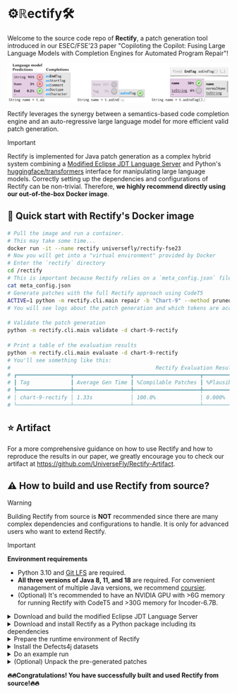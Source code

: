 # ⚙️$`\mathbb{R}\mathrm{ectify}`$🛠️

Welcome to the source code repo of **Rectify**, a patch generation tool introduced in our ESEC/FSE'23 paper "Copiloting the Copilot: Fusing Large Language Models with Completion Engines for Automated Program Repair"!

![A Demo of Rectify](/assets/Rectify-Demo.svg)

Rectify leverages the synergy between a semantics-based code completion engine and an auto-regressive large language model for more efficient valid patch generation.

> [!IMPORTANT]
> Rectify is implemented for Java patch generation as a complex hybrid system combining a [Modified Eclipse JDT Language Server](https://github.com/UniverseFly/eclipse.jdt.ls) and Python's [huggingface/transformers](https://github.com/huggingface/transformers) interface for manipulating large language models. Correctly setting up the dependencies and configurations of Rectify can be non-trivial. Therefore, **we highly recommend directly using our out-of-the-box Docker image**.

## 🚀 Quick start with Rectify's Docker image

```bash
# Pull the image and run a container.
# This may take some time...
docker run -it --name rectify universefly/rectify-fse23
# Now you will get into a "virtual environment" provided by Docker
# Enter the `rectify` directory
cd /rectify
# This is important because Rectify relies on a `meta_config.json` file to work properly
cat meta_config.json
# Generate patches with the full Rectify approach using CodeT5
ACTIVE=1 python -m rectify.cli.main repair -b "Chart-9" --method pruned-mem -d chart-9-rectify -n 5
# You will see logs about the patch generation and which tokens are accepted/rejected.

# Validate the patch generation
python -m rectify.cli.main validate -d chart-9-rectify

# Print a table of the evaluation results
python -m rectify.cli.main evaluate -d chart-9-rectify
# You'll see something like this:
#                                              Rectify Evaluation Results                                              
# ┏━━━━━━━━━━━━━━━━━┳━━━━━━━━━━━━━━━━━━┳━━━━━━━━━━━━━━━━━━━━━┳━━━━━━━━━━━━━━━━━━━━┳━━━━━━━━━━━━━━━━━━┳━━━━━━━━━━━━━━━━┓
# ┃ Tag             ┃ Average Gen Time ┃ %Compilable Patches ┃ %Plausible Patches ┃ #Plausible Fixes ┃ #Correct Fixes ┃
# ┡━━━━━━━━━━━━━━━━━╇━━━━━━━━━━━━━━━━━━╇━━━━━━━━━━━━━━━━━━━━━╇━━━━━━━━━━━━━━━━━━━━╇━━━━━━━━━━━━━━━━━━╇━━━━━━━━━━━━━━━━┩
# │ chart-9-rectify │ 1.33s            │ 100.0%              │ 0.000%             │ 0                │ -              │
# └─────────────────┴──────────────────┴─────────────────────┴────────────────────┴──────────────────┴────────────────┘
```

## ️⭐️ Artifact️

For a more comprehensive guidance on how to use Rectify and how to reproduce the results in our paper, we greatly encourage you to check our artifact at https://github.com/UniverseFly/Rectify-Artifact.


## ⚠️ How to build and use Rectify from source?

> [!WARNING]
> Building Rectify from source is **NOT** recommended since there are many complex dependencies and configurations to handle. It is only for advanced users who want to extend Rectify.

> [!IMPORTANT]
> **Environment requirements**
> 
> - Python 3.10 and [Git LFS](https://git-lfs.com) are required.
> - **All three versions of Java 8, 11, and 18** are required. For convenient management of multiple Java versions, we recommend [coursier](https://get-coursier.io/docs/cli-java).
> - (Optional) It's recommended to have an NVIDIA GPU with >6G memory for running Rectify with CodeT5 and >30G memory for Incoder-6.7B.

<details><summary>Download and build the modified Eclipse JDT Language Server</summary>

Follow the instructions in [the repo](https://github.com/UniverseFly/eclipse.jdt.ls) to build the modified Eclipse JDT Language Server. Note you will need Java 11:

```bash
git clone https://github.com/UniverseFly/eclipse.jdt.ls
cd eclipse.jdt.ls
JAVA_HOME=/path/to/java/11 ./mvnw clean verify -DskipTests=true
```

**Adjust** the following command according to your build to dry run the language server:

```bash
java \
	-Declipse.application=org.eclipse.jdt.ls.core.id1 \
	-Dosgi.bundles.defaultStartLevel=4 \
	-Declipse.product=org.eclipse.jdt.ls.core.product \
	-Dlog.level=ALL \
	-noverify \
	-Xmx1G \
	--add-modules=ALL-SYSTEM \
	--add-opens java.base/java.util=ALL-UNNAMED \
	--add-opens java.base/java.lang=ALL-UNNAMED \
	-jar ./plugins/org.eclipse.equinox.launcher_1.5.200.v20180922-1751.jar \
	-configuration ./config_linux \
	-data /path/to/data
```

If everything goes well, you can move on to the next step.
</details>

<details><summary>Download and install Rectify as a Python package including its dependencies</summary>

```bash
git clone https://github.com/UniverseFly/Rectify && cd Rectify
# Do an editable install
pip install -e .
# Consider upgrading pip if you encounter any errors, also make sure you are using Python 3.10
# This command should also install all the dependencies of Rectify
```
</details>

<details><summary>Prepare the runtime environment of Rectify</summary>

We need to prepare a `meta_config.json` file for Rectify to work properly. The file should be placed in the root directory of Rectify. Please **modify** the following template according to your environment and save the file in the root directory of Rectify:

```json
{
  "d4j_home": "/home/yuxiang/Developer/defects4j",
  "d4j_checkout_root": "/home/yuxiang/Developer/d4j-checkout",
  "jdt_ls_repo": "/home/yuxiang/Developer/eclipse.jdt.ls",
  "java8_home": "/home/yuxiang/.cache/coursier/arc/https/github.com/AdoptOpenJDK/openjdk8-binaries/releases/download/jdk8u181-b13/OpenJDK8U-jdk_x64_linux_hotspot_8u181b13.tar.gz/jdk8u181-b13",
  "language_server_cmd": [
    "/home/yuxiang/.cache/coursier/arc/https/github.com/adoptium/temurin18-binaries/releases/download/jdk-18.0.2%252B9/OpenJDK18U-jdk_x64_linux_hotspot_18.0.2_9.tar.gz/jdk-18.0.2+9/bin/java",
    "-Declipse.application=org.eclipse.jdt.ls.core.id1",
    "-Dosgi.bundles.defaultStartLevel=4",
    "-Declipse.product=org.eclipse.jdt.ls.core.product",
    "-Dlog.level=ERROR",
    "-noverify",
    "-Xmx1G",
    "--add-modules=ALL-SYSTEM",
    "--add-opens",
    "java.base/java.util=ALL-UNNAMED",
    "--add-opens",
    "java.base/java.lang=ALL-UNNAMED",
    "-jar",
    "/home/yuxiang/Developer/eclipse.jdt.ls/org.eclipse.jdt.ls.product/target/repository/plugins/org.eclipse.equinox.launcher_1.6.400.v20210924-0641.jar",
    "-configuration",
    "/home/yuxiang/Developer/eclipse.jdt.ls/org.eclipse.jdt.ls.product/target/repository/config_linux"
  ],
  "seed": 0
}
```
</details>

<details><summary>Install the Defects4j datasets</summary>

Rectify evaluates on the [Defects4j](https://github.com/rjust/defects4j) dataset. Please checkout to its [v2.0.0 release](https://github.com/rjust/defects4j/releases/tag/v2.0.0) and follow its instructions to install the dataset.

> [!WARNING]
> If you directly download the release instead of doing a checkout you may encounter errors when running Rectify, as Rectify will dump the metadata by collecting the meta information of these projects as Git repos. If they are not Git repos, Rectify may fail.

You can check the installation by running `/path/to/defects4j info -p Chart`.

Now let's `cd` back to the root directory of Rectify, and run the following command to checkout all the bugs:

```bash
python -m rectify.cli.init
```

</details>


<details><summary>Do an example run</summary>

```bash
# Generate patches with the full Rectify approach using CodeT5
ACTIVE=1 python -m rectify.cli.main repair -b "Chart-9" --method pruned-mem -d chart-9-rectify -n 5
# You will see logs about the patch generation and which tokens are accepted/rejected.

# Validate the patch generation
python -m rectify.cli.main validate -d chart-9-rectify

# Print a table of the evaluation results
python -m rectify.cli.main evaluate -d chart-9-rectify
```

You will see a table of evaluation results if everything goes well.
</details>

<details><summary>(Optional) Unpack the pre-generated patches</summary>
The GitHub repo also contains pre-generated patches the experiments in our paper. You can unpack if you would like to check them. First make sure you `cd` to the root directory of Rectify. Then run the following command:

```bash
tar -xvf ./data/large.tar.xz
```

Then you will see the `data/large` directory is populated with the pre-generated patches.

</details>

**🔥🔥Congratulations! You have successfully built and used Rectify from source!🔥🔥**
